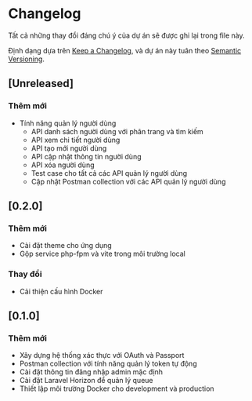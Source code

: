 # Changelog

Tất cả những thay đổi đáng chú ý của dự án sẽ được ghi lại trong file này.

Định dạng dựa trên [Keep a Changelog](https://keepachangelog.com/en/1.0.0/),
và dự án này tuân theo [Semantic Versioning](https://semver.org/spec/v2.0.0.html).

## [Unreleased]

### Thêm mới
- Tính năng quản lý người dùng
  - API danh sách người dùng với phân trang và tìm kiếm
  - API xem chi tiết người dùng
  - API tạo mới người dùng
  - API cập nhật thông tin người dùng
  - API xóa người dùng
  - Test case cho tất cả các API quản lý người dùng
  - Cập nhật Postman collection với các API quản lý người dùng

## [0.2.0]

### Thêm mới
- Cài đặt theme cho ứng dụng
- Gộp service php-fpm và vite trong môi trường local

### Thay đổi
- Cải thiện cấu hình Docker

## [0.1.0]

### Thêm mới
- Xây dựng hệ thống xác thực với OAuth và Passport
- Postman collection với tính năng quản lý token tự động
- Cài đặt thông tin đăng nhập admin mặc định
- Cài đặt Laravel Horizon để quản lý queue
- Thiết lập môi trường Docker cho development và production 